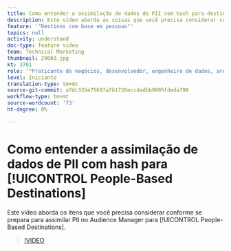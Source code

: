 ```yaml
---
title: Como entender a assimilação de dados de PII com hash para destinos com base em pessoas
description: Este vídeo aborda as coisas que você precisa considerar conforme se prepara para assimilar PII no Audience Manager para destinos com base em pessoas.
feature: '"Destinos com base em pessoas"'
topics: null
activity: understand
doc-type: feature video
team: Technical Marketing
thumbnail: 29003.jpg
kt: 3701
role: '"Praticante de negócios, desenvolvedor, engenheiro de dados, arquiteto, arquiteto de dados, administrador, líder"'
level: Iniciante
translation-type: tm+mt
source-git-commit: a7dc335e75697a7b1720eccdadbb9605fdeda798
workflow-type: tm+mt
source-wordcount: '73'
ht-degree: 0%

---
```



# Como entender a assimilação de dados de PII com hash para [!UICONTROL People-Based Destinations]

Este vídeo aborda os itens que você precisa considerar conforme se prepara para assimilar PII no Audience Manager para [!UICONTROL People-Based Destinations].

>[!VIDEO](https://video.tv.adobe.com/v/29003/?quality=12)
